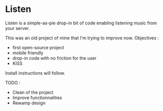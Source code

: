 # Listen
Listen is a simple-as-pie drop-in bit of code enabling listening music from your server.

This was an old project of mine that I'm trying to improve now.
Objectives :
  - first open-source project
  - mobile friendly
  - drop-in code with no friction for the user
  - KISS

Install instructions will follow.

TODO : 
  - Clean of the project
  - Improve functionnalities
  - Rewamp design
